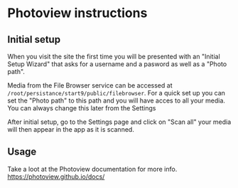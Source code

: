 # Photoview instructions

## Initial setup

When you visit the site the first time you will be presented with an "Initial Setup Wizard"
that asks for a username and a pasword as well as a "Photo path".

Media from the File Browser service can be accessed at `/root/persistance/start9/public/filebrowser`.
For a quick set up you can set the "Photo path" to this path and you will have acces to all your media.
You can always change this later from the Settings

After initial setup, go to the Settings page and click on "Scan all" your media will then appear in the app as it is scanned.

## Usage

Take a loot at the Photoview documentation for more info.
https://photoview.github.io/docs/
